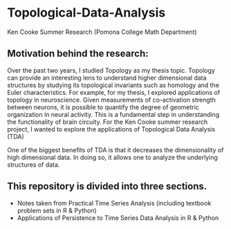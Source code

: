 # Topological-Data-Analysis
Ken Cooke Summer Research (Pomona College Math Department) 

## Motivation behind the research: 
Over the past two years, I studied Topology as my thesis topic. Topology can provide an interesting lens to understand higher dimensional data structures by studying its topological invariants such as homology and the Euler characteristics. For example, for my thesis, I explored applications of topology in neuroscience. Given measurements of co-activation strength between neurons, it is possible to quantify the degree of geometric organization in neural activity. This is a fundamental step in understanding the functionality of brain circuity. For the Ken Cooke summer research project, I wanted to explore the applications of Topological Data Analysis (TDA)

One of the biggest benefits of TDA is that it decreases the dimensionality of high dimensional data. In doing so, it allows one to analyze the underlying structures of data. 

## This repository is divided into three sections. 
- Notes taken from Practical Time Series Analysis (including textbook problem sets in R & Python)
- Applications of Persistence to Time Series Data Analysis in R & Python
